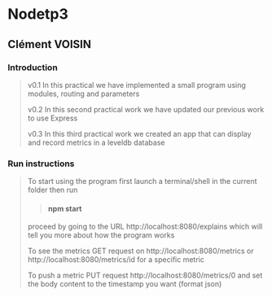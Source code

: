 # Nodetp3 
## Clément VOISIN
### Introduction
> v0.1 In this practical we have implemented a small program using modules, routing and parameters
>
> v0.2 In this second practical work we have updated our previous work to use Express
>
> v0.3 In this third practical work we created an app that can display and record metrics in a leveldb database

### Run instructions 
>To start using the program first launch a terminal/shell in the current folder then run 
>
>> #### npm start
>
> proceed by going to the URL http://localhost:8080/explains which will tell you more about how the program works
>
> To see the metrics GET request on http://localhost:8080/metrics or http://localhost:8080/metrics/id for a specific metric
>
> To push a metric PUT request http://localhost:8080/metrics/0 and set the body content to the timestamp you want (format json)
